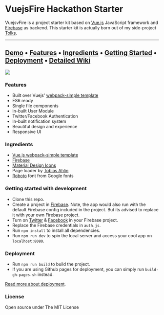 # VuejsFire Hackathon Starter

VuejsvFire is a project starter kit based on [Vue.js]() JavaScript framework and [Firebase]() as backend. This starter kit is actually born out of my side-project [Tolks]().

---
[Demo](http://kushagragour.in/vuejsfire-hackathon-starter/) • [Features](#features) • [Ingredients](#ingredients) • [Getting Started](#getting-started-with-development) • [Deployment](#deployment) • [Detailed Wiki](https://github.com/chinchang/vuejsfire-hackathon-starter/wiki/)
---

![](/screenshots/screenshot1.png)

### Features

- Built over Vuejs' [webpack-simple template](https://github.com/vuejs-templates/webpack-simple)
- ES6 ready
- Single file components
- In-built User Module
- Twitter/Facebook Authentication
- In-built notification system
- Beautiful design and experience
- Responsive UI

### Ingredients

- [Vue.js webpack-simple template](https://github.com/vuejs-templates/webpack-simple)
- [Firebase](https://firebase.google.com)
- [Material Design Icons](https://materialdesignicons.com/)
- Page loader by [Tobias Ahlin](http://tobiasahlin.com/spinkit/)
- [Roboto](https://fonts.google.com/specimen/Roboto) font from Google fonts

### Getting started with development

- Clone this repo.
- Create a project in [Firebase](https://console.firebase.google.com/). Note, the app would also run with the default Firebase config included in the project. But its advised to replace it with your own Firebase project.
- Turn on [Twitter](https://firebase.google.com/docs/auth/web/twitter-login) & [Facebook](https://firebase.google.com/docs/auth/web/facebook-login) in your Firebase project.
- Replace the Firebase credentials in `auth.js`.
- Run `npm install` to install all dependencies.
- Run `npm run dev` to spin the local server and access your cool app on `localhost:8080`.

### Deployment

- Run `npm run build` to build the project.
- If you are using Github pages for deployment, you can simply run `build-gh-pages.sh` instead.

[Read more about deployment](https://github.com/chinchang/vuejsfire-hackathon-starter/wiki#deployment).

### License

Open source under The MIT License
